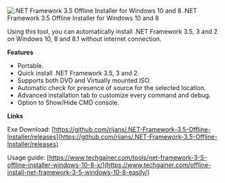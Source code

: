 ![.NET Framework 3.5 Offline Installer for Windows 10 and 8
](https://www.techgainer.com/wp-content/uploads/2014/12/net-framework-3.5-offline-installer-advanced-mode.png?raw=true ".NET Framework 3.5 Offline Installer for Windows 10 and 8
")
.NET Framework 3.5 Offline Installer for Windows 10 and 8

Using this tool, you can automatically install .NET Framework 3.5, 3 and 2 on Windows 10, 8 and 8.1 without internet connection.

**Features**
* Portable.
* Quick install .NET Framework 3.5, 3 and 2.
* Supports both DVD and Virtually mounted ISO.
* Automatic check for presence of source for the selected location.
* Advanced installation tab to customize every command and debug.
* Option to Show/Hide CMD console.

**Links**

Exe Download: [https://github.com/rijans/.NET-Framework-3.5-Offline-Installer/releases](https://github.com/rijans/.NET-Framework-3.5-Offline-Installer/releases)

Usage guide: [https://www.techgainer.com/tools/net-framework-3-5-offline-installer-windows-10-8-x/](https://www.techgainer.com/offline-install-net-framework-3-5-windows-10-8-easily/)
